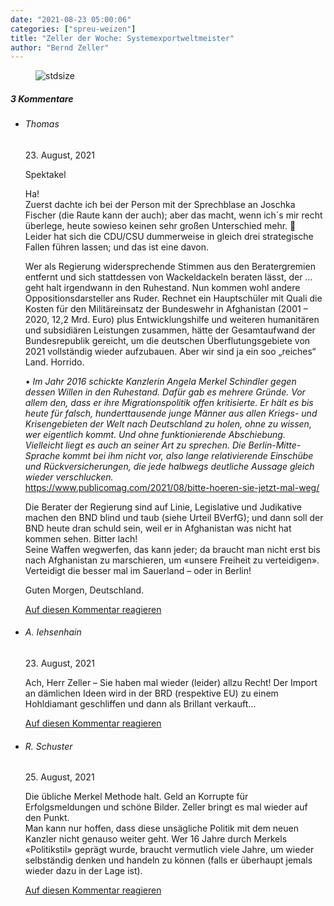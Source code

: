 ```yaml
---
date: "2021-08-23 05:00:06"
categories: ["spreu-weizen"]
title: "Zeller der Woche: Systemexportweltmeister"
author: "Bernd Zeller"
---
```



<figure>
<img src="https://www.publicomag.com/wp-content/uploads/2021/08/Systemexportweltmeister.jpg" alt=stdsize>
</figure>


<!--more-->
<h5 class="comments-h">
3 Kommentare </h5>
<ul class="commentlist">
<li class="comment even thread-even depth-1 clearfix" id="li-comment-114044">
<h6 class="author">Thomas</h6> <span class="date">23. August, 2021</span>



Spektakel

Ha!<br>
Zuerst dachte ich bei der Person mit der Sprechblase an Joschka Fischer (die Raute kann der auch); aber das macht, wenn ich´s mir recht überlege, heute sowieso keinen sehr großen Unterschied mehr. 🙂<br>
Leider hat sich die CDU/CSU dummerweise in gleich drei strategische Fallen führen lassen; und das ist eine davon.

Wer als Regierung widersprechende Stimmen aus den Beratergremien entfernt und sich stattdessen von Wackeldackeln beraten lässt, der … geht halt irgendwann in den Ruhestand. Nun kommen wohl andere Oppositionsdarsteller ans Ruder. Rechnet ein Hauptschüler mit Quali die Kosten für den Militäreinsatz der Bundeswehr in Afghanistan (2001 – 2020, 12,2 Mrd. Euro) plus Entwicklungshilfe und weiteren humanitären und subsidiären Leistungen zusammen, hätte der Gesamtaufwand der Bundesrepublik gereicht, um die deutschen Überflutungsgebiete von 2021 vollständig wieder aufzubauen. Aber wir sind ja ein soo „reiches“ Land. Horrido.

• *Im Jahr 2016 schickte Kanzlerin Angela Merkel Schindler gegen dessen Willen in den Ruhestand. Dafür gab es mehrere Gründe. Vor allem den, dass er ihre Migrationspolitik offen kritisierte. Er hält es bis heute für falsch, hunderttausende junge Männer aus allen Kriegs- und Krisengebieten der Welt nach Deutschland zu holen, ohne zu wissen, wer eigentlich kommt. Und ohne funktionierende Abschiebung. Vielleicht liegt es auch an seiner Art zu sprechen. Die Berlin-Mitte-Sprache kommt bei ihm nicht vor, also lange relativierende Einschübe und Rückversicherungen, die jede halbwegs deutliche Aussage gleich wieder verschlucken.*<br>
<a href="https://www.publicomag.com/2021/08/bitte-hoeren-sie-jetzt-mal-weg/" rel="ugc">https://www.publicomag.com/2021/08/bitte-hoeren-sie-jetzt-mal-weg/</a>

Die Berater der Regierung sind auf Linie, Legislative und Judikative machen den BND blind und taub (siehe Urteil BVerfG); und dann soll der BND heute dran schuld sein, weil er in Afghanistan was nicht hat kommen sehen. Bitter lach!<br>
Seine Waffen wegwerfen, das kann jeder; da braucht man nicht erst bis nach Afghanistan zu marschieren, um «unsere Freiheit zu verteidigen». Verteidigt die besser mal im Sauerland &#8211; oder in Berlin!

Guten Morgen, Deutschland.

<a rel="nofollow" class="comment-reply-link" href="#comment-114044" data-commentid="114044" data-postid="14060" data-belowelement="comment-114044" data-respondelement="respond" data-replyto="Antworte auf Thomas" aria-label="Antworte auf Thomas">Auf diesen Kommentar reagieren</a> 


</li>
<li class="comment odd alt thread-odd thread-alt depth-1 clearfix" id="li-comment-114052">
<h6 class="author">A. Iehsenhain</h6> <span class="date">23. August, 2021</span>



Ach, Herr Zeller &#8211; Sie haben mal wieder (leider) allzu Recht! Der Import an dämlichen Ideen wird in der BRD (respektive EU) zu einem Hohldiamant geschliffen und dann als Brillant verkauft&#8230;

<a rel="nofollow" class="comment-reply-link" href="#comment-114052" data-commentid="114052" data-postid="14060" data-belowelement="comment-114052" data-respondelement="respond" data-replyto="Antworte auf A. Iehsenhain" aria-label="Antworte auf A. Iehsenhain">Auf diesen Kommentar reagieren</a> 


</li>
<li class="comment even thread-even depth-1 clearfix" id="li-comment-114125">
<h6 class="author">R. Schuster</h6> <span class="date">25. August, 2021</span>



Die übliche Merkel Methode halt. Geld an Korrupte für Erfolgsmeldungen und schöne Bilder. Zeller bringt es mal wieder auf den Punkt.<br>
Man kann nur hoffen, dass diese unsägliche Politik mit dem neuen Kanzler nicht genauso weiter geht. Wer 16 Jahre durch Merkels «Politikstil» geprägt wurde, braucht vermutlich viele Jahre, um wieder selbständig denken und handeln zu können (falls er überhaupt jemals wieder dazu in der Lage ist).

<a rel="nofollow" class="comment-reply-link" href="#comment-114125" data-commentid="114125" data-postid="14060" data-belowelement="comment-114125" data-respondelement="respond" data-replyto="Antworte auf R. Schuster" aria-label="Antworte auf R. Schuster">Auf diesen Kommentar reagieren</a> 


</li>
</ul>
